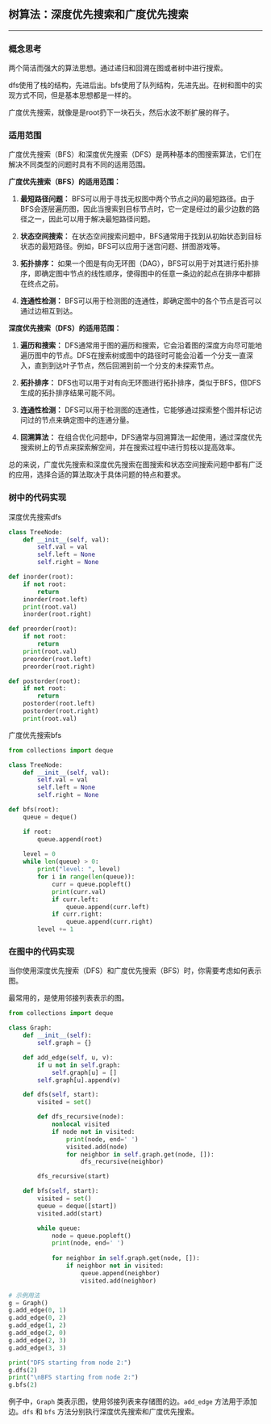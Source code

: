 ## 树算法：深度优先搜索和广度优先搜索

---
### 概念思考

两个简洁而强大的算法思想。通过递归和回溯在图或者树中进行搜索。

dfs使用了栈的结构，先进后出。bfs使用了队列结构，先进先出。在树和图中的实现方式不同，但是基本思想都是一样的。

广度优先搜索，就像是是root扔下一块石头，然后水波不断扩展的样子。

### 适用范围

广度优先搜索（BFS）和深度优先搜索（DFS）是两种基本的图搜索算法，它们在解决不同类型的问题时具有不同的适用范围。

**广度优先搜索（BFS）的适用范围：**

1. **最短路径问题：** BFS可以用于寻找无权图中两个节点之间的最短路径。由于BFS会逐层遍历图，因此当搜索到目标节点时，它一定是经过的最少边数的路径之一，因此可以用于解决最短路径问题。

2. **状态空间搜索：** 在状态空间搜索问题中，BFS通常用于找到从初始状态到目标状态的最短路径。例如，BFS可以应用于迷宫问题、拼图游戏等。

3. **拓扑排序：** 如果一个图是有向无环图（DAG），BFS可以用于对其进行拓扑排序，即确定图中节点的线性顺序，使得图中的任意一条边的起点在排序中都排在终点之前。

4. **连通性检测：** BFS可以用于检测图的连通性，即确定图中的各个节点是否可以通过边相互到达。

**深度优先搜索（DFS）的适用范围：**

1. **遍历和搜索：** DFS通常用于图的遍历和搜索，它会沿着图的深度方向尽可能地遍历图中的节点。DFS在搜索树或图中的路径时可能会沿着一个分支一直深入，直到到达叶子节点，然后回溯到前一个分支的未探索节点。

2. **拓扑排序：** DFS也可以用于对有向无环图进行拓扑排序，类似于BFS，但DFS生成的拓扑排序结果可能不同。

3. **连通性检测：** DFS可以用于检测图的连通性，它能够通过探索整个图并标记访问过的节点来确定图中的连通分量。

4. **回溯算法：** 在组合优化问题中，DFS通常与回溯算法一起使用，通过深度优先搜索树上的节点来探索解空间，并在搜索过程中进行剪枝以提高效率。

总的来说，广度优先搜索和深度优先搜索在图搜索和状态空间搜索问题中都有广泛的应用，选择合适的算法取决于具体问题的特点和要求。

### 树中的代码实现

深度优先搜索dfs

```python
class TreeNode:
    def __init__(self, val):
        self.val = val
        self.left = None
        self.right = None

def inorder(root):
    if not root:
        return    
    inorder(root.left)
    print(root.val)
    inorder(root.right)

def preorder(root):
    if not root:
        return    
    print(root.val)
    preorder(root.left)
    preorder(root.right)

def postorder(root):
    if not root:
        return    
    postorder(root.left)
    postorder(root.right)
    print(root.val)
```

广度优先搜索bfs

```python
from collections import deque

class TreeNode:
    def __init__(self, val):
        self.val = val
        self.left = None
        self.right = None

def bfs(root):
    queue = deque()

    if root:
        queue.append(root)
    
    level = 0
    while len(queue) > 0:
        print("level: ", level)
        for i in range(len(queue)):
            curr = queue.popleft()
            print(curr.val)
            if curr.left:
                queue.append(curr.left)
            if curr.right:
                queue.append(curr.right)
        level += 1
```

### 在图中的代码实现

当你使用深度优先搜索（DFS）和广度优先搜索（BFS）时，你需要考虑如何表示图。

最常用的，是使用邻接列表表示的图。

```python
from collections import deque

class Graph:
    def __init__(self):
        self.graph = {}

    def add_edge(self, u, v):
        if u not in self.graph:
            self.graph[u] = []
        self.graph[u].append(v)

    def dfs(self, start):
        visited = set()

        def dfs_recursive(node):
            nonlocal visited
            if node not in visited:
                print(node, end=' ')
                visited.add(node)
                for neighbor in self.graph.get(node, []):
                    dfs_recursive(neighbor)

        dfs_recursive(start)

    def bfs(self, start):
        visited = set()
        queue = deque([start])
        visited.add(start)

        while queue:
            node = queue.popleft()
            print(node, end=' ')
            
            for neighbor in self.graph.get(node, []):
                if neighbor not in visited:
                    queue.append(neighbor)
                    visited.add(neighbor)

# 示例用法
g = Graph()
g.add_edge(0, 1)
g.add_edge(0, 2)
g.add_edge(1, 2)
g.add_edge(2, 0)
g.add_edge(2, 3)
g.add_edge(3, 3)

print("DFS starting from node 2:")
g.dfs(2)
print("\nBFS starting from node 2:")
g.bfs(2)
```
例子中，`Graph` 类表示图，使用邻接列表来存储图的边。`add_edge` 方法用于添加边。`dfs` 和 `bfs` 方法分别执行深度优先搜索和广度优先搜索。

